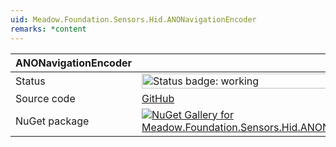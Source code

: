 ```yaml
---
uid: Meadow.Foundation.Sensors.Hid.ANONavigationEncoder
remarks: *content
---
```


| ANONavigationEncoder | |
|--------|--------|
| Status | <img src="https://img.shields.io/badge/Working-brightgreen" style="width: auto; height: -webkit-fill-available;" alt="Status badge: working" /> |
| Source code | [GitHub](https://github.com/WildernessLabs/Meadow.Foundation/tree/main/Source/Meadow.Foundation.Peripherals/Sensors.Hid.ANONavigationEncoder) |
| NuGet package | <a href="https://www.nuget.org/packages/Meadow.Foundation.Sensors.Hid.ANONavigationEncoder/" target="_blank"><img src="https://img.shields.io/nuget/v/Meadow.Foundation.Sensors.Hid.ANONavigationEncoder.svg?label=Meadow.Foundation.Sensors.Hid.ANONavigationEncoder" alt="NuGet Gallery for Meadow.Foundation.Sensors.Hid.ANONavigationEncoder" /></a> |

